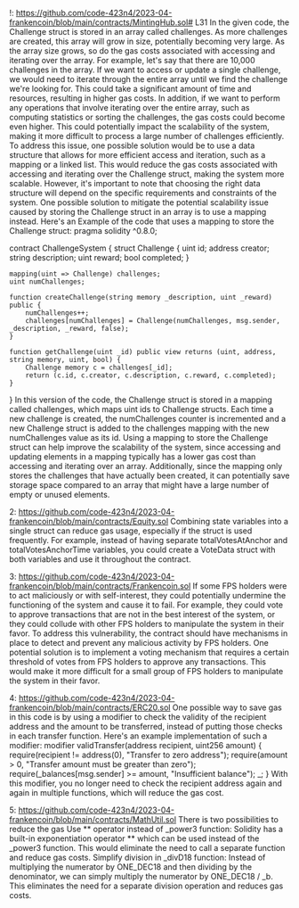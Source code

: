 !:
https://github.com/code-423n4/2023-04-frankencoin/blob/main/contracts/MintingHub.sol# L31
In the given code, the Challenge struct is stored in an array called challenges. As more challenges are created, this array will grow in size, potentially becoming very large. As the array size grows, so do the gas costs associated with accessing and iterating over the array.
For example, let's say that there are 10,000 challenges in the array. If we want to access or update a single challenge, we would need to iterate through the entire array until we find the challenge we're looking for. This could take a significant amount of time and resources, resulting in higher gas costs.
In addition, if we want to perform any operations that involve iterating over the entire array, such as computing statistics or sorting the challenges, the gas costs could become even higher. This could potentially impact the scalability of the system, making it more difficult to process a large number of challenges efficiently.
To address this issue, one possible solution would be to use a data structure that allows for more efficient access and iteration, such as a mapping or a linked list. This would reduce the gas costs associated with accessing and iterating over the Challenge struct, making the system more scalable. However, it's important to note that choosing the right data structure will depend on the specific requirements and constraints of the system.
One possible solution to mitigate the potential scalability issue caused by storing the Challenge struct in an array is to use a mapping instead. Here's an Example of the code that uses a mapping to store the Challenge struct:
pragma solidity ^0.8.0;

contract ChallengeSystem {
    struct Challenge {
        uint id;
        address creator;
        string description;
        uint reward;
        bool completed;
    }
    
    mapping(uint => Challenge) challenges;
    uint numChallenges;
    
    function createChallenge(string memory _description, uint _reward) public {
        numChallenges++;
        challenges[numChallenges] = Challenge(numChallenges, msg.sender, _description, _reward, false);
    }
    
    function getChallenge(uint _id) public view returns (uint, address, string memory, uint, bool) {
        Challenge memory c = challenges[_id];
        return (c.id, c.creator, c.description, c.reward, c.completed);
    }
}
In this version of the code, the Challenge struct is stored in a mapping called challenges, which maps uint ids to Challenge structs. Each time a new challenge is created, the numChallenges counter is incremented and a new Challenge struct is added to the challenges mapping with the new numChallenges value as its id.
Using a mapping to store the Challenge struct can help improve the scalability of the system, since accessing and updating elements in a mapping typically has a lower gas cost than accessing and iterating over an array. Additionally, since the mapping only stores the challenges that have actually been created, it can potentially save storage space compared to an array that might have a large number of empty or unused elements.


2:
https://github.com/code-423n4/2023-04-frankencoin/blob/main/contracts/Equity.sol
Combining state variables into a single struct can reduce gas usage, especially if the struct is used frequently. For example, instead of having separate totalVotesAtAnchor and totalVotesAnchorTime variables, you could create a VoteData struct with both variables and use it throughout the contract.


3:
https://github.com/code-423n4/2023-04-frankencoin/blob/main/contracts/Frankencoin.sol
If some FPS holders were to act maliciously or with self-interest, they could potentially undermine the functioning of the system and cause it to fail. For example, they could vote to approve transactions that are not in the best interest of the system, or they could collude with other FPS holders to manipulate the system in their favor.
To address this vulnerability, the contract should have mechanisms in place to detect and prevent any malicious activity by FPS holders. One potential solution is to implement a voting mechanism that requires a certain threshold of votes from FPS holders to approve any transactions. This would make it more difficult for a small group of FPS holders to manipulate the system in their favor.

4:
https://github.com/code-423n4/2023-04-frankencoin/blob/main/contracts/ERC20.sol
One possible way to save gas in this code is by using a modifier to check the validity of the recipient address and the amount to be transferred, instead of putting those checks in each transfer function.
Here's an example implementation of such a modifier:
modifier validTransfer(address recipient, uint256 amount) {
    require(recipient != address(0), "Transfer to zero address");
    require(amount > 0, "Transfer amount must be greater than zero");
    require(_balances[msg.sender] >= amount, "Insufficient balance");
    _;
}
With this modifier, you no longer need to check the recipient address again and again in multiple functions, which will reduce the gas cost.

5:
https://github.com/code-423n4/2023-04-frankencoin/blob/main/contracts/MathUtil.sol
There is two possibilities to reduce the gas
Use ** operator instead of _power3 function: Solidity has a built-in exponentiation operator ** which can be used instead of the _power3 function. This would eliminate the need to call a separate function and reduce gas costs.
Simplify division in _divD18 function: Instead of multiplying the numerator by ONE_DEC18 and then dividing by the denominator, we can simply multiply the numerator by ONE_DEC18 / _b. This eliminates the need for a separate division operation and reduces gas costs.